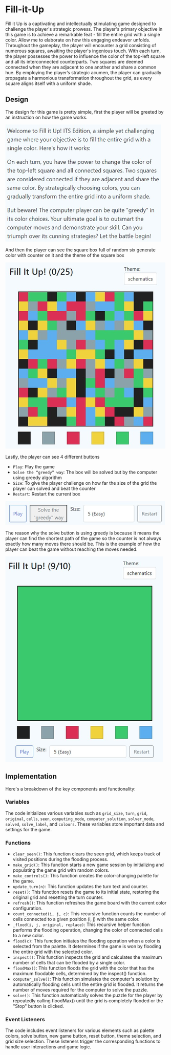 # Fill-it-Up
Fill it Up is a captivating and intellectually stimulating game designed to challenge the player's strategic prowess. The player's primary objective in this game is to achieve a remarkable feat - fill the entire grid with a single color. Allow me to elaborate on how this engaging endeavor unfolds. Throughout the gameplay, the player will encounter a grid consisting of numerous squares, awaiting the player's ingenious touch. With each turn, the player possesses the power to influence the color of the top-left square and all its interconnected counterparts. Two squares are deemed connected when they are adjacent to one another and share a common hue. By employing the player’s strategic acumen, the player can gradually propagate a harmonious transformation throughout the grid, as every square aligns itself with a uniform shade.

## Design
The design for this game is pretty simple, first the player will be greeted by an instruction on how the game works.

<img src="/image/description.jpg" alt="Alt text" title="Description of Fill it Up">

And then the player can see the square box full of random six generate color with counter on it and the theme of the square box

<img src="/image/fillitup-box.jpg" alt="Alt text" title="Description of Fill it Up">

Lastly, the player can see 4 different buttons 
- ``Play``: Play the game
- ``Solve the “greedy” way``: The box will be solved but by the computer using greedy algorithm
- ``Size``: To give the player challenge on how far the size of the grid the player can solved and beat the counter
- ``Restart``: Restart the current box

<img src="/image/buttons.jpg" alt="Alt text" title="Description of Fill it Up">

The reason why the solve button is using greedy is because it means the player can find the shortest path of the game so the counter is not always exactly how many moves there should be.
This is the example of how the player can beat the game without reaching the moves needed.

<img src="/image/player-play.jpg" alt="Alt text" title="Description of Fill it Up">

## Implementation
Here's a breakdown of the key components and functionality:

### Variables
The code initializes various variables such as ``grid_size``, ``turn``, ``grid``, ``original``, ``cells``, ``seen``, ``computing_mode``, ``computer_solution``, ``solver_mode``, ``solved``, ``solve_label``, and ``colours``. These variables store important data and settings for the game.

### Functions
- ``clear_seen()``: This function clears the seen grid, which keeps track of visited positions during the flooding process.
- ``make_grid()``: This function starts a new game session by initializing and populating the game grid with random colors.
- ``make_controls()``: This function creates the color-changing palette for the game.
- ``update_turn(n)``: This function updates the turn text and counter.
- ``reset()``: This function resets the game to its initial state, restoring the original grid and resetting the turn counter.
- ``refresh()``: This function refreshes the game board with the current color configuration.
- ``count_connected(i, j, c)``: This recursive function counts the number of cells connected to a given position (i, j) with the same color.
- ``_flood(i, j, original, replace)``: This recursive helper function performs the flooding operation, changing the color of connected cells to a new color.
- ``flood(c)``: This function initiates the flooding operation when a color is selected from the palette. It determines if the game is won by flooding the entire grid with the selected color.
- ``inspect()``: This function inspects the grid and calculates the maximum number of cells that can be flooded by a single color.
- ``floodMax()``: This function floods the grid with the color that has the maximum floodable cells, determined by the inspect() function.
- ``computer_solve()``: This function simulates the computer's solution by automatically flooding cells until the entire grid is flooded. It returns the number of moves required for the computer to solve the puzzle.
- ``solve()``: This function automatically solves the puzzle for the player by repeatedly calling floodMax() until the grid is completely flooded or the "Stop" button is clicked.

### Event Listeners 
The code includes event listeners for various elements such as palette colors, solve button, new game button, reset button, theme selection, and grid size selection. These listeners trigger the corresponding functions to handle user interactions and game logic.
